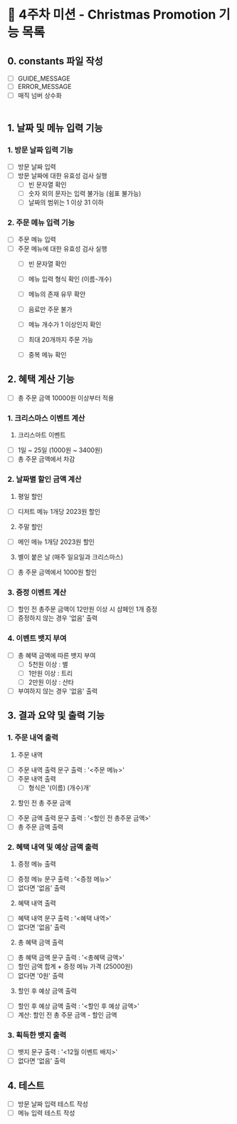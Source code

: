 # 📝 4주차 미션 - Christmas Promotion 기능 목록

## 0. constants 파일 작성

- [ ] GUIDE_MESSAGE
- [ ] ERROR_MESSAGE
- [ ] 매직 넘버 상수화<br /><br />

## 1. 날짜 및 메뉴 입력 기능

### 1. 방문 날짜 입력 기능

- [ ] 방문 날짜 입력
- [ ] 방문 날짜에 대한 유효성 검사 실행
  - [ ] 빈 문자열 확인
  - [ ] 숫자 외의 문자는 입력 불가능 (쉼표 불가능)
  - [ ] 날짜의 범위는 1 이상 31 이하

### 2. 주문 메뉴 입력 기능

- [ ] 주문 메뉴 입력
- [ ] 주문 메뉴에 대한 유효성 검사 실행
  - [ ] 빈 문자열 확인
  - [ ] 메뉴 입력 형식 확인 (이름-개수)
  - [ ] 메뉴의 존재 유무 확안
  - [ ] 음료만 주문 불가
  - [ ] 메뉴 개수가 1 이상인지 확인
  - [ ] 최대 20개까지 주문 가능
  - [ ] 중복 메뉴 확인


## 2. 혜택 계산 기능
- [ ] 총 주문 금액 10000원 이상부터 적용
### 1. 크리스마스 이벤트 계산
1.  크리스마트 이벤트
- [ ] 1일 ~ 25일 (1000원 ~ 3400원)
- [ ] 총 주문 금액에서 차감
### 2. 날짜별 할인 금액 계산
1. 평일 할인
- [ ] 디저트 메뉴 1개당 2023원 할인
2. 주말 할인
- [ ] 메인 메뉴 1개당 2023원 할인
3. 별이 붙은 날 (매주 일요일과 크리스마스)
- [ ] 총 주문 금액에서 1000원 할인

### 3. 증정 이벤트 계산

- [ ] 할인 전 총주문 금액이 12만원 이상 시 샴페인 1개 증정
- [ ] 증정하지 않는 경우 '없음' 출력

### 4. 이벤트 뱃지 부여
- [ ] 총 혜택 금액에 따른 뱃지 부여
  - [ ] 5천원 이상 : 별
  - [ ] 1만원 이상 : 트리
  - [ ] 2만원 이상 : 산타
- [ ] 부여하지 않는 경우 '없음' 출력

## 3. 결과 요약 및 출력 기능

### 1. 주문 내역 출력
1. 주문 내역
- [ ] 주문 내역 출력 문구 출력 : '<주문 메뉴>'
- [ ] 주문 내역 출력
  - [ ] 형식은 '(이름) (개수)개'
2. 할인 전 총 주문 금액
- [ ] 주문 금액 출력 문구 출력 : '<할인 전 총주문 금액>'
- [ ] 총 주문 금액 출력

### 2. 혜택 내역 및 예상 금액 출력
1. 증정 메뉴 출력
- [ ] 증정 메뉴 문구 출력 : '<증정 메뉴>'
- [ ] 없다면 '없음' 출력
2. 혜택 내역 출력
- [ ] 혜택 내역 문구 출력 : '<혜택 내역>'
- [ ] 없다면 '없음' 출력
2. 총 혜택 금액 출력
- [ ] 총 혜택 금액 문구 출력 : '<총혜택 금액>'
- [ ] 할인 금액 합계 + 증정 메뉴 가격 (25000원)
- [ ] 없다면 '0원' 출력
3. 할인 후 예상 금액 출력
- [ ] 할인 후 예상 금액 출력 : '<할인 후 예상 금액>'
- [ ] 계산: 할인 전 총 주문 금액 - 할인 금액

### 3. 획득한 뱃지 출력
- [ ] 뱃지 문구 출력 : '<12월 이벤트 배지>'
- [ ] 없다면 '없음' 출력

## 4. 테스트

- [ ] 방문 날짜 입력 테스트 작성
- [ ] 메뉴 입력 테스트 작성

<br /><br />
